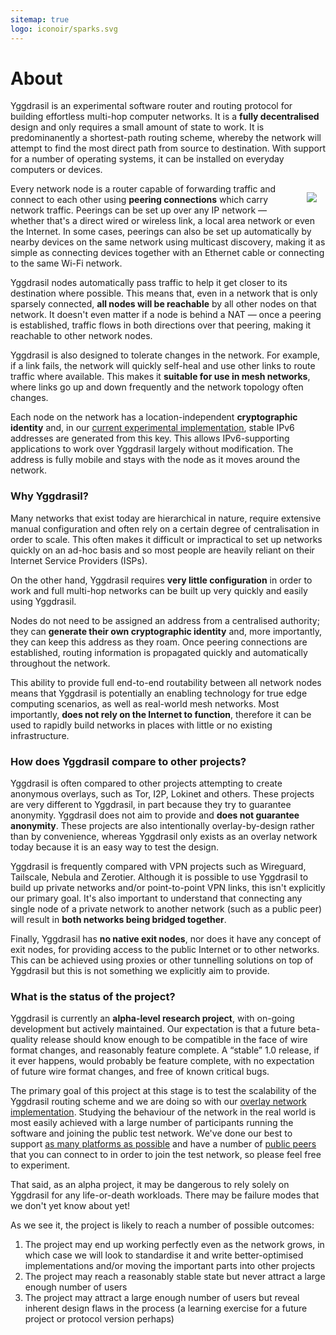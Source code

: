```yaml
---
sitemap: true
logo: iconoir/sparks.svg
---
```


# About

Yggdrasil is an experimental software router and routing protocol for building effortless multi-hop computer networks. It is a **fully decentralised** design and only requires a small amount of state to work. It is predominanently a shortest-path routing scheme, whereby the network will attempt to find the most direct path from source to destination. With support for a number of operating systems, it can be installed on everyday computers or devices. 

<img src="/assets/images/about/first.svg" style="max-height: 12em; max-width: 22em; margin: 1em; float: right; clear: both;" />

Every network node is a router capable of forwarding traffic and connect to each other using **peering connections** which carry network traffic. Peerings can be set up over any IP network — whether that's a direct wired or wireless link, a local area network or even the Internet. In some cases, peerings can also be set up automatically by nearby devices on the same network using multicast discovery, making it as simple as connecting devices together with an Ethernet cable or connecting to the same Wi-Fi network.

Yggdrasil nodes automatically pass traffic to help it get closer to its destination where possible. This means that, even in a network that is only sparsely connected, **all nodes will be reachable** by all other nodes on that network. It doesn't even matter if a node is behind a NAT — once a peering is established, traffic flows in both directions over that peering, making it reachable to other network nodes.

Yggdrasil is also designed to tolerate changes in the network. For example, if a link fails, the network will quickly self-heal and use other links to route traffic where available. This makes it **suitable for use in mesh networks**, where links go up and down frequently and the network topology often changes.

Each node on the network has a location-independent **cryptographic identity** and, in our [current experimental implementation](implementation.md), stable IPv6 addresses are generated from this key. This allows IPv6-supporting applications to work over Yggdrasil largely without modification. The address is fully mobile and stays with the node as it moves around the network.

### Why Yggdrasil?

Many networks that exist today are hierarchical in nature, require extensive manual configuration and often rely on a certain degree of centralisation in order to scale. This often makes it difficult or impractical to set up networks quickly on an ad-hoc basis and so most people are heavily reliant on their Internet Service Providers (ISPs).

On the other hand, Yggdrasil requires **very little configuration** in order to work and full multi-hop networks can be built up very quickly and easily using Yggdrasil. 

Nodes do not need to be assigned an address from a centralised authority; they can **generate their own cryptographic identity** and, more importantly, they can keep this address as they roam. Once peering connections are established, routing information is propagated quickly and automatically throughout the network.

This ability to provide full end-to-end routability between all network nodes means that Yggdrasil is potentially an enabling technology for true edge computing scenarios, as well as real-world mesh networks. Most importantly, **does not rely on the Internet to function**, therefore it can be used to rapidly build networks in places with little or no existing infrastructure.

### How does Yggdrasil compare to other projects?

Yggdrasil is often compared to other projects attempting to create anonymous overlays, such as Tor, I2P, Lokinet and others. These projects are very different to Yggdrasil, in part because they try to guarantee anonymity. Yggdrasil does not aim to provide and **does not guarantee anonymity**. These projects are also intentionally overlay-by-design rather than by convenience, whereas Yggdrasil only exists as an overlay network today because it is an easy way to test the design.

Yggdrasil is frequently compared with VPN projects such as Wireguard, Tailscale, Nebula and Zerotier. Although it is possible to use Yggdrasil to build up private networks and/or point-to-point VPN links, this isn't explicitly our primary goal. It's also important to understand that connecting any single node of a private network to another network (such as a public peer) will result in **both networks being bridged together**.

Finally, Yggdrasil has **no native exit nodes**, nor does it have any concept of exit nodes, for providing access to the public Internet or to other networks. This can be achieved using proxies or other tunnelling solutions on top of Yggdrasil but this is not something we explicitly aim to provide.

### What is the status of the project?

Yggdrasil is currently an **alpha-level research project**, with on-going development but actively maintained. Our expectation is that a future beta-quality release should know enough to be compatible in the face of wire format changes, and reasonably feature complete. A “stable” 1.0 release, if it ever happens, would probably be feature complete, with no expectation of future wire format changes, and free of known critical bugs.

The primary goal of this project at this stage is to test the scalability of the Yggdrasil routing scheme and we are doing so with our [overlay network implementation](implementation.md). Studying the behaviour of the network in the real world is most easily achieved with a large number of participants running the software and joining the public test network. We've done our best to support [as many platforms as possible](installation.md) and have a number of [public peers](https://github.com/yggdrasil-network/public-peers) that you can connect to in order to join the test network, so please feel free to experiment.

That said, as an alpha project, it may be dangerous to rely solely on Yggdrasil for any life-or-death workloads. There may be failure modes that we don't yet know about yet!

As we see it, the project is likely to reach a number of possible outcomes:

1. The project may end up working perfectly even as the network grows, in which case we will look to standardise it and write better-optimised implementations and/or moving the important parts into other projects
1. The project may reach a reasonably stable state but never attract a large enough number of users
1. The project may attract a large enough number of users but reveal inherent design flaws in the process (a learning exercise for a future project or protocol version perhaps)
